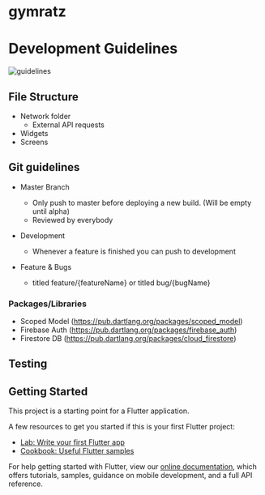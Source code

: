 # gymratz

# Development Guidelines
![guidelines](https://media.tenor.com/images/a57d174dbb16b85b5b6dabebfa15a723/tenor.gif)


## File Structure
- Network folder
    - External API requests
- Widgets
- Screens

## Git guidelines
- Master Branch
	- Only push to master before deploying a new build. (Will be empty until alpha)
	- Reviewed by everybody

- Development
	- Whenever a feature is finished you can push to development

- Feature & Bugs
	- titled feature/{featureName} or titled bug/{bugName}

### Packages/Libraries
- Scoped Model (https://pub.dartlang.org/packages/scoped_model)
- Firebase Auth (https://pub.dartlang.org/packages/firebase_auth)
- Firestore DB (https://pub.dartlang.org/packages/cloud_firestore)



## Testing


## Getting Started

This project is a starting point for a Flutter application.

A few resources to get you started if this is your first Flutter project:

- [Lab: Write your first Flutter app](https://flutter.io/docs/get-started/codelab)
- [Cookbook: Useful Flutter samples](https://flutter.io/docs/cookbook)

For help getting started with Flutter, view our 
[online documentation](https://flutter.io/docs), which offers tutorials, 
samples, guidance on mobile development, and a full API reference.
